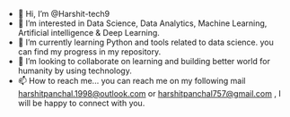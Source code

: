 - 👋 Hi, I’m @Harshit-tech9
- 👀 I’m interested in Data Science, Data Analytics, Machine Learning, Artificial intelligence & Deep Learning.
- 🌱 I’m currently learning Python and tools related to data science. you can find my progress in my repository.
- 💞️ I’m looking to collaborate on learning and building better world for humanity by using technology.
- 📫 How to reach me... you can reach me on my following mail harshitpanchal.1998@outlook.com or harshitpanchal757@gmail.com , I will be happy to connect with you.

<!---
Harshit-tech9/Harshit-tech9 is a ✨ special ✨ repository because its `README.md` (this file) appears on your GitHub profile.
You can click the Preview link to take a look at your changes.
--->

